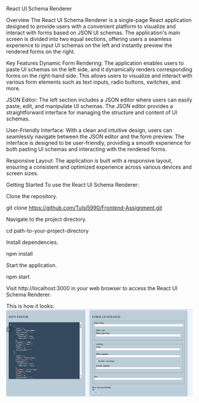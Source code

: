 
React UI Schema Renderer

Overview
The React UI Schema Renderer is a single-page React application designed to provide users with a convenient platform to visualize and interact with forms based on JSON UI schemas. The application's main screen is divided into two equal sections, offering users a seamless experience to input UI schemas on the left and instantly preview the rendered forms on the right.

Key Features
Dynamic Form Rendering: The application enables users to paste UI schemas on the left side, and it dynamically renders corresponding forms on the right-hand side. This allows users to visualize and interact with various form elements such as text inputs, radio buttons, switches, and more.

JSON Editor: The left section includes a JSON editor where users can easily paste, edit, and manipulate UI schemas. The JSON editor provides a straightforward interface for managing the structure and content of UI schemas.

User-Friendly Interface: With a clean and intuitive design, users can seamlessly navigate between the JSON editor and the form preview. The interface is designed to be user-friendly, providing a smooth experience for both pasting UI schemas and interacting with the rendered forms.

Responsive Layout: The application is built with a responsive layout, ensuring a consistent and optimized experience across various devices and screen sizes.

Getting Started
To use the React UI Schema Renderer:

Clone the repository.

git clone <https://github.com/Tulsi5990/Frontend-Assignment.git>

Navigate to the project directory.

cd path-to-your-project-directory


Install dependencies.

npm install

Start the application.

npm start


Visit http://localhost:3000 in your web browser to access the React UI Schema Renderer.

This is how it looks:
![form](https://github.com/Tulsi5990/Frontend-Assignment/blob/master/public/Screenshot%202023-11-27%20032801.png?raw=true)
